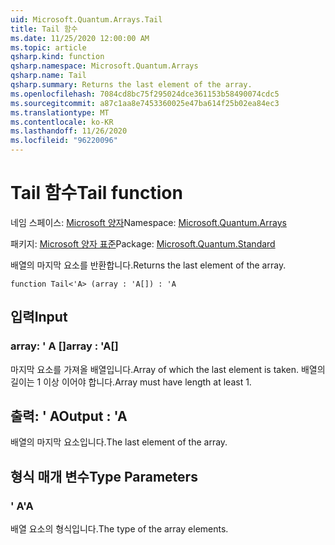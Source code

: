 ```yaml
---
uid: Microsoft.Quantum.Arrays.Tail
title: Tail 함수
ms.date: 11/25/2020 12:00:00 AM
ms.topic: article
qsharp.kind: function
qsharp.namespace: Microsoft.Quantum.Arrays
qsharp.name: Tail
qsharp.summary: Returns the last element of the array.
ms.openlocfilehash: 7084cd8bc75f295024dce361153b58490074cdc5
ms.sourcegitcommit: a87c1aa8e7453360025e47ba614f25b02ea84ec3
ms.translationtype: MT
ms.contentlocale: ko-KR
ms.lasthandoff: 11/26/2020
ms.locfileid: "96220096"
---
```

# <a name="tail-function"></a><span data-ttu-id="3fc3c-102">Tail 함수</span><span class="sxs-lookup"><span data-stu-id="3fc3c-102">Tail function</span></span>

<span data-ttu-id="3fc3c-103">네임 스페이스: [Microsoft 양자](xref:Microsoft.Quantum.Arrays)</span><span class="sxs-lookup"><span data-stu-id="3fc3c-103">Namespace: [Microsoft.Quantum.Arrays](xref:Microsoft.Quantum.Arrays)</span></span>

<span data-ttu-id="3fc3c-104">패키지: [Microsoft 양자 표준](https://nuget.org/packages/Microsoft.Quantum.Standard)</span><span class="sxs-lookup"><span data-stu-id="3fc3c-104">Package: [Microsoft.Quantum.Standard](https://nuget.org/packages/Microsoft.Quantum.Standard)</span></span>


<span data-ttu-id="3fc3c-105">배열의 마지막 요소를 반환합니다.</span><span class="sxs-lookup"><span data-stu-id="3fc3c-105">Returns the last element of the array.</span></span>

```qsharp
function Tail<'A> (array : 'A[]) : 'A
```


## <a name="input"></a><span data-ttu-id="3fc3c-106">입력</span><span class="sxs-lookup"><span data-stu-id="3fc3c-106">Input</span></span>

### <a name="array--a"></a><span data-ttu-id="3fc3c-107">array: ' A []</span><span class="sxs-lookup"><span data-stu-id="3fc3c-107">array : 'A[]</span></span>

<span data-ttu-id="3fc3c-108">마지막 요소를 가져올 배열입니다.</span><span class="sxs-lookup"><span data-stu-id="3fc3c-108">Array of which the last element is taken.</span></span> <span data-ttu-id="3fc3c-109">배열의 길이는 1 이상 이어야 합니다.</span><span class="sxs-lookup"><span data-stu-id="3fc3c-109">Array must have length at least 1.</span></span>



## <a name="output--a"></a><span data-ttu-id="3fc3c-110">출력: ' A</span><span class="sxs-lookup"><span data-stu-id="3fc3c-110">Output : 'A</span></span>

<span data-ttu-id="3fc3c-111">배열의 마지막 요소입니다.</span><span class="sxs-lookup"><span data-stu-id="3fc3c-111">The last element of the array.</span></span>

## <a name="type-parameters"></a><span data-ttu-id="3fc3c-112">형식 매개 변수</span><span class="sxs-lookup"><span data-stu-id="3fc3c-112">Type Parameters</span></span>

### <a name="a"></a><span data-ttu-id="3fc3c-113">' A</span><span class="sxs-lookup"><span data-stu-id="3fc3c-113">'A</span></span>

<span data-ttu-id="3fc3c-114">배열 요소의 형식입니다.</span><span class="sxs-lookup"><span data-stu-id="3fc3c-114">The type of the array elements.</span></span>
